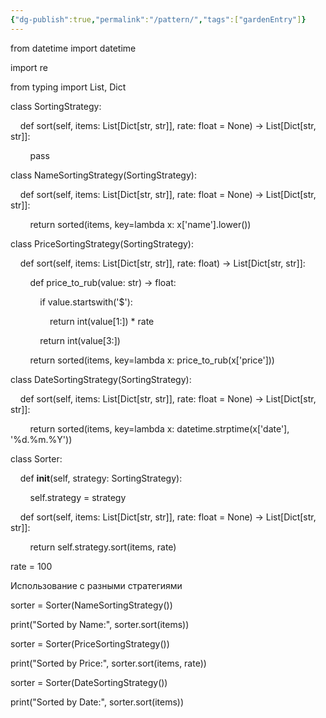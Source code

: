 ```yaml
---
{"dg-publish":true,"permalink":"/pattern/","tags":["gardenEntry"]}
---
```


from datetime import datetime

import re

from typing import List, Dict

class SortingStrategy:

    def sort(self, items: List[Dict[str, str]], rate: float = None) -> List[Dict[str, str]]:

        pass

class NameSortingStrategy(SortingStrategy):

    def sort(self, items: List[Dict[str, str]], rate: float = None) -> List[Dict[str, str]]:

        return sorted(items, key=lambda x: x['name'].lower())

class PriceSortingStrategy(SortingStrategy):

    def sort(self, items: List[Dict[str, str]], rate: float) -> List[Dict[str, str]]:

        def price_to_rub(value: str) -> float:

            if value.startswith('$'):

                return int(value[1:]) * rate 

            return int(value[3:])

        return sorted(items, key=lambda x: price_to_rub(x['price']))

class DateSortingStrategy(SortingStrategy):

    def sort(self, items: List[Dict[str, str]], rate: float = None) -> List[Dict[str, str]]:

        return sorted(items, key=lambda x: datetime.strptime(x['date'], '%d.%m.%Y'))

class Sorter:

    def __init__(self, strategy: SortingStrategy):

        self.strategy = strategy

    def sort(self, items: List[Dict[str, str]], rate: float = None) -> List[Dict[str, str]]:

        return self.strategy.sort(items, rate)

rate = 100 

Использование с разными стратегиями

sorter = Sorter(NameSortingStrategy())

print("Sorted by Name:", sorter.sort(items))

sorter = Sorter(PriceSortingStrategy())

print("Sorted by Price:", sorter.sort(items, rate))

sorter = Sorter(DateSortingStrategy())

print("Sorted by Date:", sorter.sort(items))